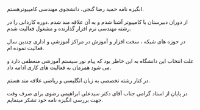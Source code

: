 <!doctype html>
<html lang="en">
<head>
    <meta charset="UTF-8">
    <meta name="viewport"
          content="width=device-width, user-scalable=no, initial-scale=1.0, maximum-scale=1.0, minimum-scale=1.0">
    <meta http-equiv="X-UA-Compatible" content="ie=edge">
    <title>SOP</title>
    <link rel="stylesheet" href="style.css">

</head>
<body>
<div class="center">

<title>SOP</title>
<span>انگيزه نامه</span>
<span>
حمید رضا گنجی، دانشجوی مهندسی کامپیوترهستم.
<br/>
<br/>
 از دوران دبیرستان با کامپیوتر آشنا شدم و به آن علاقه مند شدم .دوره کاردانی را در رشته مهندسی نرم افزار گذارنده و مشغول فعالیت شدم.
<br/>
<br/>
در حوزه های شبکه ، سخت افزار و آموزش در مراکز آموزشی و اداری چندین سال فعالیت نموده ام. 
<br/>
<br/> 
 علت انتخاب این دانشگاه به این خاطر بود که پیام نور سیستم آموزشی منعطفی دارد و می شود همزمان به فعالیت های کاری ادامه داد. 
<br/>
<br/>
در کنار رشته تخصصی به زبان اتگلیسی و ریاضی علاقه مند هستم.
<br/>
<br/>
    در پایان از استاد گرامی جناب آقای دکتر سیدعلی ابراهیمی رضوی برای صرف وقت جهت بررسی انگیزه نامه خود تشکر مینمایم.
 </span>
    
 </div>
    
</body>
</html>

